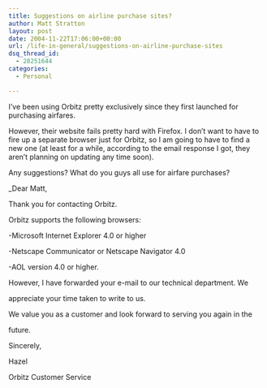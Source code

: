 ```yaml
---
title: Suggestions on airline purchase sites?
author: Matt Stratton
layout: post
date: 2004-11-22T17:06:00+00:00
url: /life-in-general/suggestions-on-airline-purchase-sites
dsq_thread_id:
  - 28251644
categories:
  - Personal

---
```

I&#8217;ve been using Orbitz pretty exclusively since they first launched for purchasing airfares.

However, their website fails pretty hard with Firefox. I don&#8217;t want to have to fire up a separate browser just for Orbitz, so I am going to have to find a new one (at least for a while, according to the email response I got, they aren&#8217;t planning on updating any time soon).

Any suggestions? What do you guys all use for airfare purchases?

_Dear Matt,</p> 

Thank you for contacting Orbitz.

Orbitz supports the following browsers:

-Microsoft Internet Explorer 4.0 or higher
  
-Netscape Communicator or Netscape Navigator 4.0
  
-AOL version 4.0 or higher.

However, I have forwarded your e-mail to our technical department. We
  
appreciate your time taken to write to us.

We value you as a customer and look forward to serving you again in the
  
future.

Sincerely,

Hazel
  
Orbitz Customer Service</i>